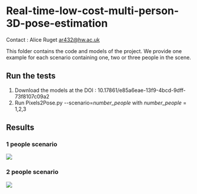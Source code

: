 # Real-time-low-cost-multi-person-3D-pose-estimation
Contact : Alice Ruget ar432@hw.ac.uk


This folder contains the code and models of the project. 
We provide one example for each scenario containing one, two or three people in the scene. 

## Run the tests
1. Download the models at the DOI : 10.17861/e85a6eae-13f9-4bcd-9dff-73f8107c09a2
2. Run Pixels2Pose.py --scenario=*number_people* with *number_people* = 1,2,3 

## Results
### 1 people scenario
![](figure_1people.png)

### 2 people scenario
![](figure_2people.png)
